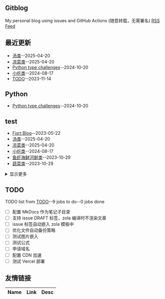 ## Gitblog
My personal blog using issues and GitHub Actions (随意转载，无需署名)
[RSS Feed](https://raw.githubusercontent.com/shiyang07ca/shiyang07ca.github.io/master/feed.xml)
## 最近更新
- [汤类](https://github.com/shiyang07ca/shiyang07ca.github.io/issues/9)--2025-04-20
- [凉菜类](https://github.com/shiyang07ca/shiyang07ca.github.io/issues/8)--2025-04-20
- [Python type challenges](https://github.com/shiyang07ca/shiyang07ca.github.io/issues/7)--2024-10-20
- [小吃类](https://github.com/shiyang07ca/shiyang07ca.github.io/issues/6)--2024-08-17
- [TODO](https://github.com/shiyang07ca/shiyang07ca.github.io/issues/5)--2023-11-14
## Python
- [Python type challenges](https://github.com/shiyang07ca/shiyang07ca.github.io/issues/7)--2024-10-20
## test
- [Fisrt Blog](https://github.com/shiyang07ca/shiyang07ca.github.io/issues/1)--2023-05-22
- [汤类](https://github.com/shiyang07ca/shiyang07ca.github.io/issues/9)--2025-04-20
- [凉菜类](https://github.com/shiyang07ca/shiyang07ca.github.io/issues/8)--2025-04-20
- [小吃类](https://github.com/shiyang07ca/shiyang07ca.github.io/issues/6)--2024-08-17
- [鱼虾海鲜河鲜类](https://github.com/shiyang07ca/shiyang07ca.github.io/issues/4)--2023-10-29
- [蔬菜类](https://github.com/shiyang07ca/shiyang07ca.github.io/issues/3)--2023-10-29
<details><summary>显示更多</summary>

- [猪肉类](https://github.com/shiyang07ca/shiyang07ca.github.io/issues/2)--2023-09-21
</details>

## TODO
TODO list from [TODO](https://github.com/shiyang07ca/shiyang07ca.github.io/issues/5)--9 jobs to do--0 jobs done
- [ ] 配置 MkDocs 作为笔记子目录
- [ ] 支持 issue DRAFT 标签，zola 编译时不渲染文章
- [ ] issue 标签自动嵌入 zola 模板中
- [ ] 优化文件自动备份策略
- [ ] 测试图片嵌入
- [ ] 测试公式
- [ ] 申请域名
- [ ] 配置 CDN 加速
- [ ] 测试 Vercel 部署

## 友情链接
| Name | Link | Desc | 
 | ---- | ---- | ---- |
